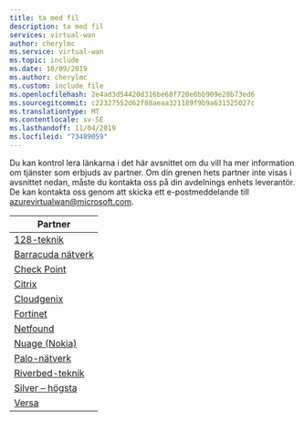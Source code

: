 ```yaml
---
title: ta med fil
description: ta med fil
services: virtual-wan
author: cherylmc
ms.service: virtual-wan
ms.topic: include
ms.date: 10/09/2019
ms.author: cherylmc
ms.custom: include file
ms.openlocfilehash: 2e4ad3d54420d316be68f720e6bb909e28b73ed6
ms.sourcegitcommit: c22327552d62f88aeaa321189f9b9a631525027c
ms.translationtype: MT
ms.contentlocale: sv-SE
ms.lasthandoff: 11/04/2019
ms.locfileid: "73489059"
---
```

Du kan kontrol lera länkarna i det här avsnittet om du vill ha mer information om tjänster som erbjuds av partner. Om din grenen hets partner inte visas i avsnittet nedan, måste du kontakta oss på din avdelnings enhets leverantör. De kan kontakta oss genom att skicka ett e-postmeddelande till azurevirtualwan@microsoft.com.

|Partner|
|---|
|[128-teknik](https://www.128technology.com/partners/azure) |
|[Barracuda nätverk](https://www.barracuda.com/AzurevWAN)|
| [Check Point](https://www.checkpoint.com/solutions/microsoft-azure-virtual-wan/) |
| [Citrix](https://www.citrix.com/global-partners/microsoft/sd-wan-for-azure-virtual-wan.html)|
| [Cloudgenix](https://www.cloudgenix.com/microsoft-azure/) |
| [Fortinet](https://www.fortinet.com/azure-vwan) |
| [Netfound](https://netfoundry.io/solutions/netfoundry-for-microsoft-azure-virtual-wan/)|
|[Nuage (Nokia)](https://www.nuagenetworks.net/our-partners/nuage-networks-virtualized-cloud-interconnect-for-azure/)
|[Palo-nätverk](https://researchcenter.paloaltonetworks.com/2018/09/azure-vwan-integration/) |
|[Riverbed-teknik](https://www.riverbed.com/go/steelconnect-azurewan.html)|
|[Silver – högsta](https://www.silver-peak.com/company/tech-partners/cloud/microsoft-azure)|
| [Versa](https://www.versa-networks.com/partners/microsoft-azure-virtual-WAN) |
